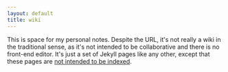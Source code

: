 ```yaml
---
layout: default
title: wiki
---
```

This is space for my personal notes.  Despite the URL, it's not really a wiki in the traditional
sense, as it's not intended to be collaborative and there is no front-end editor.  It's just a set
of Jekyll pages like any other, except that these pages are [not intended to be indexed][noindex].

[noindex]: https://github.com/willnorris/willnorris.com/blob/e0aedeef58c7f2447d435cd967cde529f99dd616/etc/nginx-shared.conf#L66-L71
